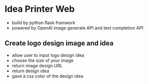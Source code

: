 # Idea Printer Web 
- build by python flask framwork
- powered by OpenAI image generate API and text completion API

## Create logo design image and idea
- allow user to input logo design idea
- choose the size of your image
- return image design URL
- return design idea
- gave a css color of the design idea

